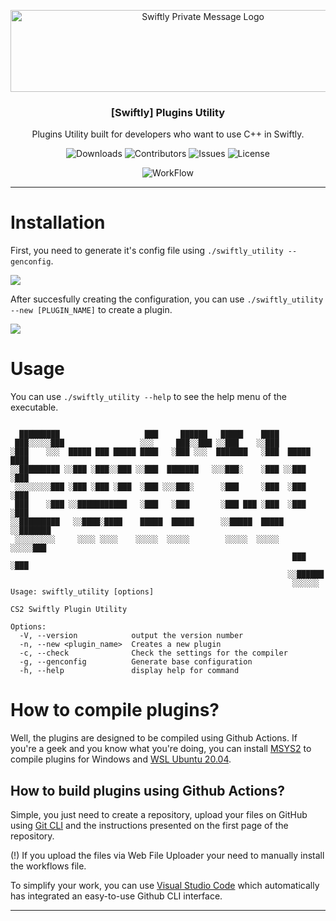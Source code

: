 <p align="center">
  <a href="https://github.com/swiftly-solution/swiftly-plugins-utility">
    <img src="https://sttci.b-cdn.net/status.swiftlycs2.net/2105/logo.png" alt="Swiftly Private Message Logo" width="600" height="131">
  </a>

  <h3 align="center">[Swiftly] Plugins Utility</h3>

  <p align="center">
    Plugins Utility built for developers who want to use C++ in Swiftly.
    <br/>
  </p>
</p>

<p align="center">
  <img src="https://img.shields.io/github/downloads/swiftly-solution/swiftly-plugins-utility/total" alt="Downloads"> 
  <img src="https://img.shields.io/github/contributors/swiftly-solution/swiftly-plugins-utility?color=dark-green" alt="Contributors">
  <img src="https://img.shields.io/github/issues/swiftly-solution/swiftly-plugins-utility" alt="Issues">
  <img src="https://img.shields.io/github/license/swiftly-solution/swiftly-plugins-utility" alt="License">
</p>
<p align="center">
  <img src="https://github.com/swiftly-solution/swiftly-plugins-utility/actions/workflows/main.yml/badge.svg" alt="WorkFlow">
</p>

---

# Installation

First, you need to generate it's config file using `./swiftly_utility --genconfig`.

![](https://cdn.skuzzi.ro/924azujmuaew3fgeaatj7vpi7futnlmc.gif)

After succesfully creating the configuration, you can use `./swiftly_utility --new [PLUGIN_NAME]` to create a plugin.

![](https://cdn.skuzzi.ro/e0h61jzkvzw0mzxzzempnhmiyekmw6pq.gif)

# Usage

You can use `./swiftly_utility --help` to see the help menu of the executable.

```

  █████████                   ███     ██████   █████    ████
 ███░░░░░███                 ░░░     ███░░███ ░░███    ░░███
░███    ░░░  █████ ███ █████ ████   ░███ ░░░  ███████   ░███  █████ ████
░░█████████ ░░███ ░███░░███ ░░███  ███████   ░░░███░    ░███ ░░███ ░███
 ░░░░░░░░███ ░███ ░███ ░███  ░███ ░░░███░      ░███     ░███  ░███ ░███
 ███    ░███ ░░███████████   ░███   ░███       ░███ ███ ░███  ░███ ░███
░░█████████   ░░████░████    █████  █████      ░░█████  █████ ░░███████
 ░░░░░░░░░     ░░░░ ░░░░    ░░░░░  ░░░░░        ░░░░░  ░░░░░   ░░░░░███
                                                               ███ ░███
                                                              ░░██████
                                                               ░░░░░░
Usage: swiftly_utility [options]

CS2 Swiftly Plugin Utility

Options:
  -V, --version            output the version number
  -n, --new <plugin_name>  Creates a new plugin
  -c, --check              Check the settings for the compiler
  -g, --genconfig          Generate base configuration
  -h, --help               display help for command
```

# How to compile plugins?

Well, the plugins are designed to be compiled using Github Actions. If you're a geek and you know what you're doing, you can install [MSYS2](https://www.msys2.org/) to compile plugins for Windows and [WSL Ubuntu 20.04](https://www.microsoft.com/store/productId/9MTTCL66CPXJ?ocid=pdpshare).

## How to build plugins using Github Actions?

Simple, you just need to create a repository, upload your files on GitHub using [Git CLI](https://git-scm.com/downloads) and the instructions presented on the first page of the repository.

(!) If you upload the files via Web File Uploader your need to manually install the workflows file.

To simplify your work, you can use [Visual Studio Code](https://code.visualstudio.com/) which automatically has integrated an easy-to-use Github CLI interface.

---